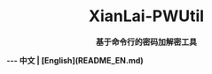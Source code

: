 <h1 align="center">
  <b>XianLai-PWUtil<b>
</h1>
<p align="center">基于命令行的密码加解密工具</p>
---
中文 | [English](README_EN.md)
